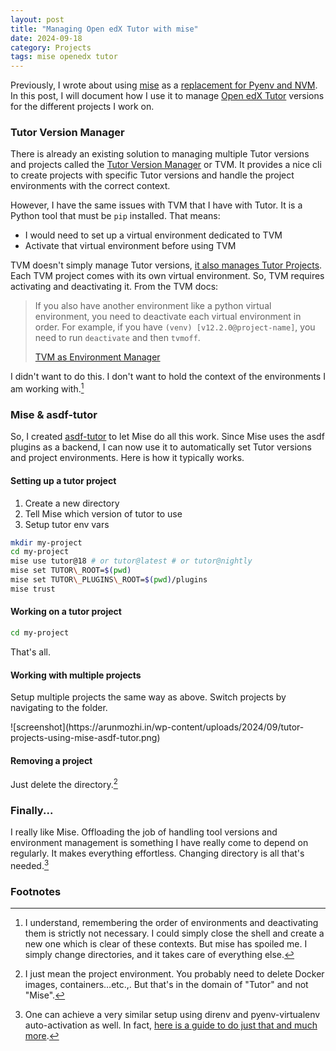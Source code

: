 ```yaml
---
layout: post
title: "Managing Open edX Tutor with mise"
date: 2024-09-18
category: Projects
tags: mise openedx tutor
---
```


Previously, I wrote about using [mise](https://mise.jdx.dev/) as a [replacement for Pyenv and NVM](https://arunmozhi.in/2024/09/06/replacing-pyenv-nvm-direnv-with-mise/). In this post, I will document how I use it to manage [Open edX Tutor](https://docs.tutor.edly.io/) versions for the different projects I work on.

### Tutor Version Manager

There is already an existing solution to managing multiple Tutor versions and projects called the [Tutor Version Manager](https://tvm.docs.edunext.co/en/latest/index.html) or TVM. It provides a nice cli to create projects with specific Tutor versions and handle the project environments with the correct context.

However, I have the same issues with TVM that I have with Tutor. It is a Python tool that must be `pip` installed. That means:

* I would need to set up a virtual environment dedicated to TVM
* Activate that virtual environment before using TVM

TVM doesn't simply manage Tutor versions, [it also manages Tutor Projects](https://tvm.docs.edunext.co/en/latest/tvm_topic_guides/environment_manager.html). Each TVM project comes with its own virtual environment. So, TVM requires activating and deactivating it. From the TVM docs:

> If you also have another environment like a python virtual environment, you need to deactivate each virtual environment in order. For example, if you have `(venv) [v12.2.0@project-name]`, you need to run `deactivate` and then `tvmoff`.
> 
> [TVM as Environment Manager](https://tvm.docs.edunext.co/en/latest/tvm_topic_guides/environment_manager.html)

I didn't want to do this. I don't want to hold the context of the environments I am working with.[^1]

### Mise & asdf-tutor

So, I created [asdf-tutor](https://github.com/tecoholic/asdf-tutor) to let Mise do all this work. Since Mise uses the asdf plugins as a backend, I can now use it to automatically set Tutor versions and project environments. Here is how it typically works.

#### Setting up a tutor project

1. Create a new directory
2. Tell Mise which version of tutor to use
3. Setup tutor env vars

```sh
mkdir my-project
cd my-project
mise use tutor@18 # or tutor@latest # or tutor@nightly
mise set TUTOR\_ROOT=$(pwd)
mise set TUTOR\_PLUGINS\_ROOT=$(pwd)/plugins
mise trust
```

#### Working on a tutor project

```sh
cd my-project
```

That's all.

#### Working with multiple projects

Setup multiple projects the same way as above. Switch projects by navigating to the folder.

<div style="max-width: 1024px">
![screenshot](https://arunmozhi.in/wp-content/uploads/2024/09/tutor-projects-using-mise-asdf-tutor.png)
</div>

#### Removing a project

Just delete the directory.[^2]

### Finally...

I really like Mise. Offloading the job of handling tool versions and environment management is something I have really come to depend on regularly. It makes everything effortless. Changing directory is all that's needed.[^3]

### Footnotes

[^1]: I understand, remembering the order of environments and deactivating them is strictly not necessary. I could simply close the shell and create a new one which is clear of these contexts. But mise has spoiled me. I simply change directories, and it takes care of everything else.
[^2]: I just mean the project environment. You probably need to delete Docker images, containers…etc.,. But that's in the domain of "Tutor" and not "Mise".
[^3]: One can achieve a very similar setup using direnv and pyenv-virtualenv auto-activation as well. In fact, [here is a guide to do just that and much more](https://forum.opencraft.com/t/tips-and-tricks-for-using-tutor-as-devstack-replacement/1587).
